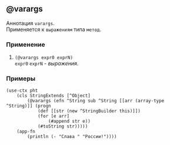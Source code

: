 ## @varargs
Аннотация `varargs`.<br>
Применяется к `выражениям` типа `метод`.

### Применение

1. `(@varargs expr0 exprN)`<br>
`expr0` `exprN` - _выражения_.

### Примеры

```pihta
(use-ctx pht
    (cls StringExtends [^Object]
        (@varargs (efn ^String sub ^String [[arr (array-type ^String)]] (progn
            (def [[str (new ^StringBuilder this)]])
            (for [e arr]
                (#append str e))
            (#toString str)))))
    (app-fn
        (println (- "Слава " "России!"))))
```